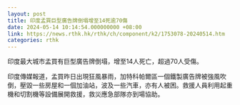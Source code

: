 ```yaml
---
layout: post
title: 印度孟買巨型廣告牌倒塌增至14死逾70傷
date: 2024-05-14 10:14:54.000000000 +08:00
link: https://news.rthk.hk/rthk/ch/component/k2/1753078-20240514.htm
categories: rthk
---
```


印度最大城市孟買有巨型廣告牌倒塌，增至14人死亡，超過70人受傷。

印度傳媒報道，孟買昨日出現狂風暴雨，加特科帕爾區一個鐵製廣告牌被強風吹倒，壓毀一些房屋和一個加油站，波及一些汽車，亦有人被困。救援人員利用起重機和切割機等設備展開救援，救災應急部隊亦到場協助。
